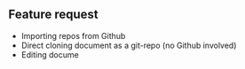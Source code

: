 ## Feature request

- Importing repos from Github
- Direct cloning document as a git-repo (no Github involved)
- Editing docume